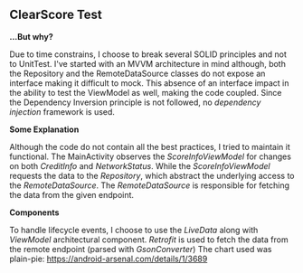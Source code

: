 ## ClearScore Test

**...But why?**

Due to time constrains, I choose to break several SOLID principles and not to UnitTest.
I've started with an MVVM architecture in mind although, both the Repository and the RemoteDataSource classes do not expose an interface making it difficult to mock.
This absence of an interface impact in the ability to test the ViewModel as well, making the code coupled.
Since the Dependency Inversion principle is not followed, no *dependency injection* framework is used.

**Some Explanation**

Although the code do not contain all the best practices, I tried to maintain it functional.
The MainActivity observes the *ScoreInfoViewModel* for changes on both *CreditInfo* and *NetworkStatus*. 
While the *ScoreInfoViewModel* requests the data to the *Repository*, which abstract the underlying access to the *RemoteDataSource*.
The *RemoteDataSource* is responsible for fetching the data from the given endpoint.

**Components**

To handle lifecycle events, I choose to use the *LiveData* along with *ViewModel* architectural component.
*Retrofit* is used to fetch the data from the remote endpoint (parsed with *GsonConverter*)
The chart used was plain-pie: https://android-arsenal.com/details/1/3689
